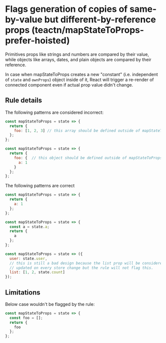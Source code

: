 # Flags generation of copies of same-by-value but different-by-reference props (teactn/mapStateToProps-prefer-hoisted)

Primitives props like strings and numbers are compared by their value, while objects like arrays, dates, and plain objects are compared by their reference.

In case when mapStateToProps creates a new "constant" (i.e. independent of `state` and `ownProps`) object inside of it, React will trigger a re-render of connected component even if actual prop value didn't change.


## Rule details

The following patterns are considered incorrect:

```js
const mapStateToProps = state => {
  return {
    foo: [1, 2, 3] // this array should be defined outside of mapStateToProps
  };
};
```


```js
const mapStateToProps = state => {
  return {
    foo: {  // this object should be defined outside of mapStateToProps
      a: 1
    }
  };
};
```


The following patterns are correct

```js
const mapStateToProps = state => {
  return {
    a: 1
  };
};
```

```js
const mapStateToProps = state => {
  const a = state.a;
  return {
    a
  };
};
```

```js
const mapStateToProps = state => ({
  user: state.user,
  // this is still a bad design because the list prop will be considered
  // updated on every store change but the rule will not flag this.
  list: [1, 2, state.count]
});
```


## Limitations

Below case wouldn't be flagged by the rule:

```js
const mapStateToProps = state => {
  const foo = [];
  return {
    foo
  };
};
```
